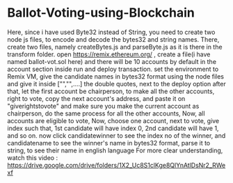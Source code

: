 # Ballot-Voting-using-Blockchain
Here, since i have used Byte32 instead of String, you need to create two node js files, to encode and decode the bytes32 and string names.
There, create two files, namely createBytes.js and parseByte.js as it is there in the transform folder.
open https://remix.ethereum.org/ , create a file(i have named ballot-vot.sol here) and there will be 10 accounts by default in the account section
inside run and deploy transaction. set the environment to Remix VM, give the candidate names in bytes32 format using the node files and give it inside ["","",....]
the double quotes, next to the deploy option after that,
let the first account be chairperson, to make all the other accounts, right to vote,
copy the next account's address, and paste it on "giverightstovote" and make sure you make the current account as chairperson,
do the same process for all the other accounts,
Now, all accounts are eligible to vote,
Now, choose one account, next to vote, give index such that, 1st candidate will have index 0, 2nd candidate will have 1, and so on.
now click candidatewinner to see the index no of the winner, and candidatename to see the winner's name in bytes32 format, parse it to string, to see their name in 
english language
For more clear understanding, watch this video : https://drive.google.com/drive/folders/1X2_Uc8S1clKge8QlYnAtlDsNr2_RWexf
